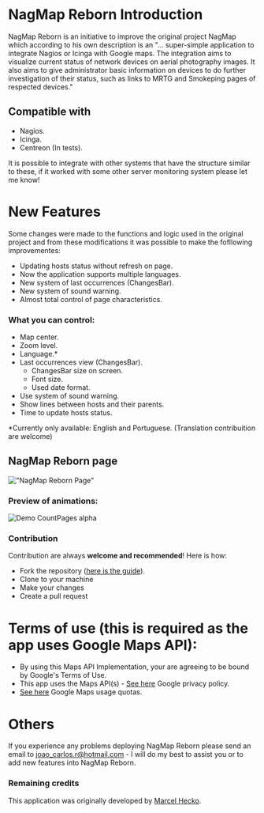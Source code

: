 NagMap Reborn Introduction
=====
NagMap Reborn is an initiative to improve the original project NagMap which according to his own description is an "... super-simple application to integrate Nagios or Icinga with Google maps. The integration aims to visualize current status of network devices on aerial photography images. It also aims to give administrator basic information on devices to do further investigation of their status, such as links to MRTG and Smokeping pages of respected devices."

## Compatible with
* Nagios.
* Icinga.
* Centreon (In tests).

It is possible to integrate with other systems that have the structure similar to these, if it worked with some other server monitoring system please let me know!

New Features
============
Some changes were made to the functions and logic used in the original project and from these modifications it was possible to make the fofllowing improvementes:

* Updating hosts status without refresh on page.
* Now the application supports multiple languages.
* New system of last occurrences (ChangesBar).
* New system of sound warning.
* Almost total control of page characteristics.

### What you can control:
* Map center.
* Zoom level.
* Language.*
* Last occurrences view (ChangesBar).
  * ChangesBar size on screen.
  * Font size.
  * Used date format.
* Use system of sound warning.
* Show lines between hosts and their parents.
* Time to update hosts status.

*Currently only available: English and Portuguese. (Translation contribuition are welcome)

## NagMap Reborn page

!["NagMap Reborn Page"](https://i.imgur.com/0ro0NOE.png "NagMap Reborn Page")

### Preview of animations:

![Demo CountPages alpha](https://i.imgur.com/FMbGvhs.gif)

### Contribution
Contribution are always **welcome and recommended**! Here is how:

- Fork the repository ([here is the guide](https://help.github.com/articles/fork-a-repo/)).
- Clone to your machine
- Make your changes
- Create a pull request

Terms of use (this is required as the app uses Google Maps API):
================================================================
* By using this Maps API Implementation, your are agreeing to be bound by Google's Terms of Use.
* This app uses the Maps API(s) - [See here](http://www.google.com/privacy.html) Google privacy policy.
* [See here](https://developers.google.com/maps/documentation/javascript/usage) Google Maps usage quotas.

Others
======
If you experience any problems deploying NagMap Reborn please send an email to joao_carlos.r@hotmail.com - I will do my best to assist you or to add new features into NagMap Reborn. 

### Remaining credits
This application was originally developed by [Marcel Hecko](https://github.com/hecko).
